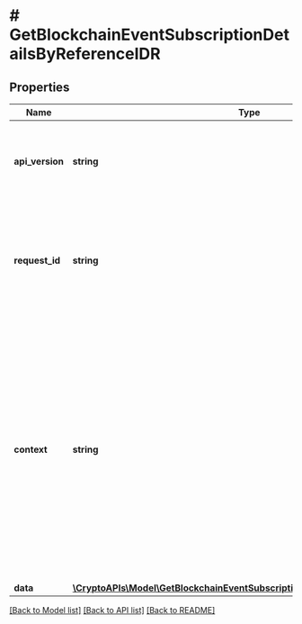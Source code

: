 # # GetBlockchainEventSubscriptionDetailsByReferenceIDR

## Properties

Name | Type | Description | Notes
------------ | ------------- | ------------- | -------------
**api_version** | **string** | Specifies the version of the API that incorporates this endpoint. |
**request_id** | **string** | Defines the ID of the request. The &#x60;requestId&#x60; is generated by Crypto APIs and it&#39;s unique for every request. |
**context** | **string** | In batch situations the user can use the context to correlate responses with requests. This property is present regardless of whether the response was successful or returned as an error. &#x60;context&#x60; is specified by the user. | [optional]
**data** | [**\CryptoAPIs\Model\GetBlockchainEventSubscriptionDetailsByReferenceIDRData**](GetBlockchainEventSubscriptionDetailsByReferenceIDRData.md) |  |

[[Back to Model list]](../../README.md#models) [[Back to API list]](../../README.md#endpoints) [[Back to README]](../../README.md)

